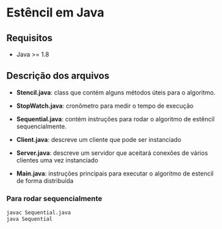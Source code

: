 # Estêncil em Java

## Requisitos

- Java >= 1.8

## Descrição dos arquivos

- **Stencil.java**: class que contém alguns métodos úteis para o algoritmo.

- **StopWatch.java**: cronômetro para medir o tempo de execução

- **Sequential.java**: contém instruções para rodar o algoritmo de estêncil sequencialmente.

- **Client.java**: descreve um cliente que pode ser instanciado

- **Server.java**: descreve um servidor que aceitará conexões de vários clientes uma vez instanciado

- **Main.java**: instruções principais para executar o algoritmo de estencil de forma distribuída

### Para rodar sequencialmente

```sh
javac Sequential.java
java Sequential
```
